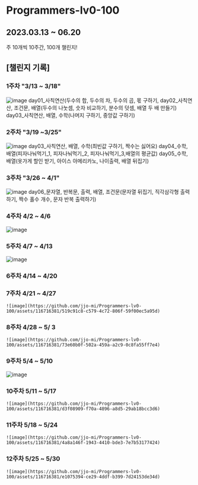 # Programmers-lv0-100
## 2023.03.13 ~ 06.20
주 10개씩 10주간, 100개 챌린지!

## [챌린지 기록]
### 1주차 "3/13 ~ 3/18"
   ![image](https://github.com/jjo-mi/Programmers-lv0-100/assets/116716381/f949e9b7-c8c8-48f1-b73d-76fd59d152b7)
    day01_사칙연산(두수의 합, 두수의 차, 두수의 곱, 몫 구하기,
    day02_사칙연산, 조건문, 배열(두수의 나눗셈, 숫자 비교하기, 분수의 덧셈, 배열 두 배 만들기)
    day03_사칙연산, 배열, 수학(나머지 구하기, 중앙값 구하기)
   </br>
### 2주차 "3/19 ~3/25"
   ![image](https://github.com/jjo-mi/Programmers-lv0-100/assets/116716381/8efbcff8-6b3f-4ddb-9da3-c87d49a67e7d)
    day03_사칙연산, 배열, 수학(최빈값 구하기, 짝수는 싫어요)
    day04_수학, 배열(피자나눠먹기_1, 피자나눠먹기_2, 피자나눠먹기_3,배열의 평균값)
    day05_수학, 배열(옷가게 할인 받기, 아이스 아메리카노, 나이출력, 배열 뒤집기)
   </br>
###  3주차 "3/26 ~ 4/1"
   ![image](https://github.com/jjo-mi/Programmers-lv0-100/assets/116716381/37d5b571-0e38-41b9-934c-d084ffd9271a)
    day06_문자열, 반복문, 출력, 배열, 조건문(문자열 뒤집기, 직각삼각형 출력하기, 짝수 홀수 개수, 문자 반복 출력하기)
    
### 4주차 4/2 ~ 4/6
   ![image](https://github.com/jjo-mi/Programmers-lv0-100/assets/116716381/3609d274-dc7e-4cbe-a438-d178236c33ac)

### 5주차 4/7 ~ 4/13
   ![image](https://github.com/jjo-mi/Programmers-lv0-100/assets/116716381/b4462392-2932-4db6-8fe0-d3affdb98450)

### 6주차 4/14 ~ 4/20

### 7주차 4/21 ~ 4/27
    ![image](https://github.com/jjo-mi/Programmers-lv0-100/assets/116716381/519c91c8-c579-4c72-806f-59f00ec5a95d)

### 8주차 4/28 ~ 5/ 3
    ![image](https://github.com/jjo-mi/Programmers-lv0-100/assets/116716381/73e60b0f-502a-459a-a2c9-0c8fa55ff7e4)

### 9주차 5/4 ~ 5/10
   ![image](https://github.com/jjo-mi/Programmers-lv0-100/assets/116716381/a3a7f514-21f0-4d5a-80e3-859e7de159b6)

### 10주차 5/11 ~ 5/17
    ![image](https://github.com/jjo-mi/Programmers-lv0-100/assets/116716381/d3f08909-f70a-4896-a8d5-29ab18bcc3d6)

    
### 11주차 5/18 ~ 5/24
    ![image](https://github.com/jjo-mi/Programmers-lv0-100/assets/116716381/4a8a146f-1943-4410-bde3-7e7b53177424)

### 12주차 5/25 ~ 5/30
    ![image](https://github.com/jjo-mi/Programmers-lv0-100/assets/116716381/e1075394-ce29-4ddf-b399-7d24153de34d)


